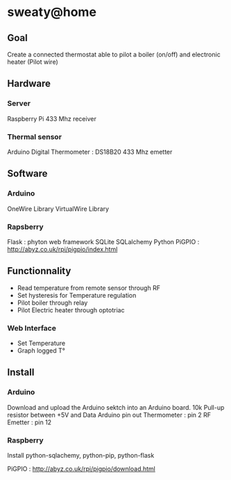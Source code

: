 sweaty@home
==============

Goal
----
Create a connected thermostat able to pilot a boiler (on/off) and electronic heater (Pilot wire)

Hardware
--------
### Server
Raspberry Pi
433 Mhz receiver

### Thermal sensor
Arduino
Digital Thermometer : DS18B20
433 Mhz emetter

Software
--------
### Arduino
OneWire Library
VirtualWire Library

### Rapsberry
Flask : phyton web framework
SQLite
SQLalchemy
Python
PiGPIO : http://abyz.co.uk/rpi/pigpio/index.html

Functionnality
--------------
- Read temperature from remote sensor through RF
- Set hysteresis for Temperature regulation
- Pilot boiler through relay
- Pilot Electric heater through optotriac

### Web Interface
- Set Temperature
- Graph logged T°

Install
-------
### Arduino
Download and upload the Arduino sektch into an Arduino board.
10k Pull-up resistor between +5V and Data
Arduino pin out
Thermometer : pin 2
RF Emetter : pin 12

### Raspberry
Install
python-sqlachemy, python-pip, python-flask

PiGPIO : http://abyz.co.uk/rpi/pigpio/download.html
